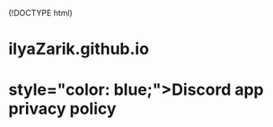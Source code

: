 (!DOCTYPE html)
<h1>ilyaZarik.github.io</h1>
<h1>style="color: blue;">Discord app privacy policy</h1>
